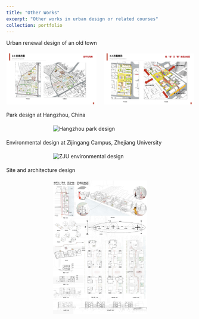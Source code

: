 ```yaml
---
title: "Other Works"
excerpt: "Other works in urban design or related courses"
collection: portfolio
---
```


Urban renewal design of an old town  
<div style="display: flex; gap: 20px; margin: 20px 0;">
  <img src="/images/urbanregenerationdesign-1.jpg" alt="Urban renewal design 1" style="width: 48%;">
  <img src="/images/urbanregenerationdesign-2.jpg" alt="Urban renewal design 2" style="width: 48%;">
</div>
  
Park design at Hangzhou, China  
<img src="/images/parkdesign.jpg" alt="Hangzhou park design" style="width: 50%; display: block; margin: 20px auto;">

Environmental design at Zijingang Campus, Zhejiang University  
<img src="/images/environmentdesign-2.jpg" alt="ZJU environmental design" style="width: 50%; display: block; margin: 20px auto;">
  
Site and architecture design  
<img src="/images/archsitedesign.jpg" alt="Architecture site design" style="width: 50%; display: block; margin: 20px auto;">
